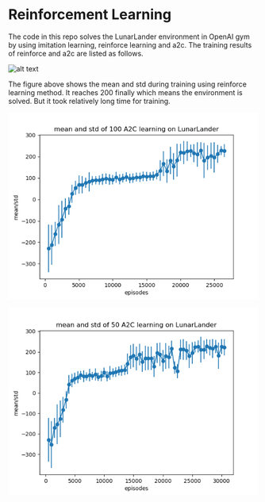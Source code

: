 # Reinforcement Learning
The code in this repo solves the LunarLander environment in OpenAI gym by using imitation learning, reinforce learning and a2c. The training results of reinforce and a2c are listed as follows.

![alt text](./assets/figure1.png)

The figure above shows the mean and std during training using reinforce learning method. It reaches 200 finally which means the environment is solved. But it took relatively long time for training.

![alt text](./assets/100.png)

![alt text](./assets/50.png)
